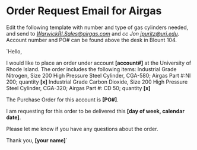 # Order Request Email for Airgas

Edit the following template with number and type of gas cylinders needed, and send to *<WarwickRI.Sales@airgas.com>* and *cc Jon <jpuritz@uri.edu>*.
Account number and PO# can be found above the desk in Blount 104.

`Hello,

I would like to place an order under account **[account#]** at the University of Rhode Island. The order includes the following items:
Industrial Grade Nitrogen, Size 200 High Pressure Steel Cylinder, CGA-580; Airgas Part #:NI 200; quantity **[x]**
Industrial Grade Carbon Dioxide, Size 200 High Pressure Steel Cylinder, CGA-320; Airgas Part #: CD 50; quantity **[x]**

The Purchase Order for this account is **[PO#]**.

I am requesting for this order to be delivered this **[day of week, calendar date]**.

Please let me know if you have any questions about the order.

Thank you,
**[your name]**`
